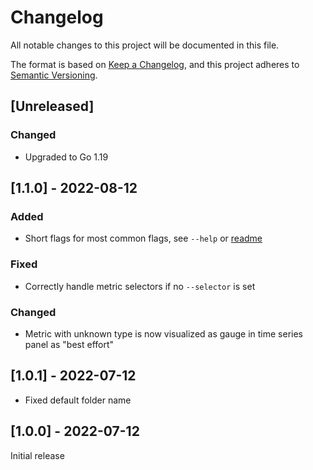# Changelog
All notable changes to this project will be documented in this file.

The format is based on [Keep a Changelog](https://keepachangelog.com/en/1.0.0/),
and this project adheres to [Semantic Versioning](https://semver.org/spec/v2.0.0.html).

## [Unreleased]
### Changed
 - Upgraded to Go 1.19

## [1.1.0] - 2022-08-12
### Added
 - Short flags for most common flags, see `--help` or [readme](https://github.com/FUSAKLA/autograf#how-to-use)
### Fixed
 - Correctly handle metric selectors if no `--selector` is set
### Changed
 - Metric with unknown type is now visualized as gauge in time series panel as "best effort"

## [1.0.1] - 2022-07-12
 - Fixed default folder name

## [1.0.0] - 2022-07-12
Initial release
